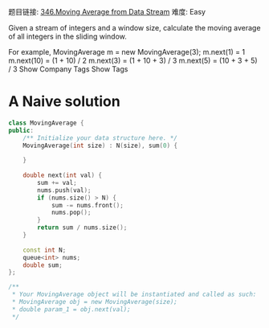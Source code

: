 题目链接: [346.Moving Average from Data Stream][1]
难度: Easy

Given a stream of integers and a window size, calculate the moving average of all integers in the sliding window.

For example,
MovingAverage m = new MovingAverage(3);
m.next(1) = 1
m.next(10) = (1 + 10) / 2
m.next(3) = (1 + 10 + 3) / 3
m.next(5) = (10 + 3 + 5) / 3
Show Company Tags
Show Tags

# A Naive solution
```cpp
class MovingAverage {
public:
    /** Initialize your data structure here. */
    MovingAverage(int size) : N(size), sum(0) {
        
    }
    
    double next(int val) {
        sum += val;
        nums.push(val);
        if (nums.size() > N) {
            sum -= nums.front();
            nums.pop();
        }
        return sum / nums.size();
    }
    
    const int N;
    queue<int> nums;
    double sum;
};

/**
 * Your MovingAverage object will be instantiated and called as such:
 * MovingAverage obj = new MovingAverage(size);
 * double param_1 = obj.next(val);
 */
```

[1]: https://leetcode.com/problems/moving-average-from-data-stream
